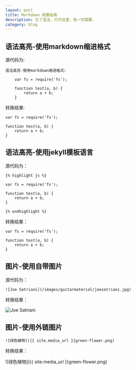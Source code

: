 ```yaml
---
layout: post
title: Markdown 简要指南
description: 忘了语法，打开这里，有一切需要。
category: blog
---
```


## 语法高亮-使用markdown缩进格式

源代码为:

```
语法高亮-使用markdown缩进格式:

    var fs = require('fs');
    
    function test(a, b) {
        return a + b;
    }
```

转换结果:

    var fs = require('fs');
    
    function test(a, b) {
        return a + b;
    }
    

## 语法高亮-使用jekyII模板语言

源代码为：

```
{% highlight js %}

var fs = require('fs');

function test(a, b) {
    return a + b;
}

{% endhighlight %}
```

转换结果：

    var fs = require('fs');
    
    function test(a, b) {
        return a + b;
    }
    

## 图片-使用自带图片

源代码为：

```
![Joe Satriani](/images/guitarmaterial/joesatriani.jpg)
```

转换结果：

![Joe Satriani](/images/guitarmaterial/joesatriani.jpg)


## 图片-使用外链图片

```
![绿色植物]({{ site.media_url }}green-flower.png)
```

转换结果：

![绿色植物]({{ site.media_url }}green-flower.png)



